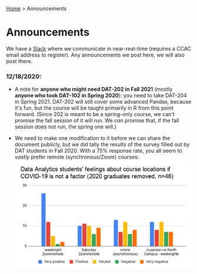 [Home](index.html) > Announcements

# Announcements

We have a [Slack](https://ccac-data-analytics.slack.com) where we communicate in near-real-time (requires a CCAC email address to register). Any announcements we post here, we will also post there.

### 12/18/2020:

* A note for **anyone who might need DAT-202 in Fall 2021** (mostly **anyone who took DAT-102 in Spring 2020**): you need to take DAT-204 in Spring 2021. DAT-202 will still cover some advanced Pandas, because it's fun, but the course will be taught primarily in R from this point forward. (Since 202 is meant to be a spring-only course, we can't promise the fall session of it will run. We _can_ promise that, if the fall session does not run, the spring one will.)

* We need to make one modification to it before we can share the document publicly, but we did tally the results of the survey filled out by DAT students in Fall 2020. With a 75% response rate, you all seem to _vastly_ prefer remote (synchronous/Zoom) courses:
 ![a chart showing DAT student responses about where courses will be held](assets/images/data_analytics_survey_results.png)